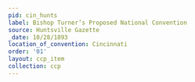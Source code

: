 ```yaml
---
pid: cin_hunts
label: Bishop Turner’s Proposed National Convention
source: Huntsville Gazette
_date: 10/28/1893
location_of_convention: Cincinnati
order: '01'
layout: ccp_item
collection: ccp
---
```

